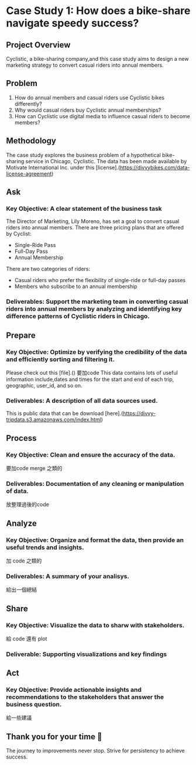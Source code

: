 # Case Study 1: How does a bike-share navigate speedy success?

## Project Overview
Cyclistic, a bike-sharing company,and this case study aims to design a new marketing strategy to convert casual riders into annual members. 

## Problem
1. How do annual members and casual riders use Cyclistic bikes differently?
2. Why would casual riders buy Cyclistic annual memberships?
3. How can Cyclistic use digital media to influence casual riders to become members?

## Methodology
The case study explores the business problem of a hypothetical bike-sharing service in Chicago, Cyclistic. The data has been made available by
Motivate International Inc. under this [license].(https://divvybikes.com/data-license-agreement)

## Ask
### Key Objective: A clear statement of the business task
The Director of Marketing, Lily Moreno, has set a goal to convert casual riders into annual members.
There are three pricing plans that are offered by Cyclist:

- Single-Ride Pass
- Full-Day Pass
- Annual Membership

There are two categories of riders: 

- Casual riders who prefer the flexibility of single-ride or full-day passes
- Members who subscribe to an annual membership

### Deliverables: Support the marketing team in converting casual riders into annual members by analyzing and identifying key difference patterns of Cyclistic riders in Chicago.

## Prepare
### Key Objective: Optimize by verifying the credibility of the data and efficiently sorting and filtering it.
Please check out this [file].() 要加code
This data contains lots of useful information include,dates and times for the start and end of each trip, geographic, user_id, and so on.

### Deliverables: A description of all data sources used.
This is public data that can be download [here].(https://divvy-tripdata.s3.amazonaws.com/index.html)

## Process
### Key Objective: Clean and ensure the accuracy of the data.
要加code
merge 之類的

### Deliverables: Documentation of any cleaning or manipulation of data.
放整理過後的code


## Analyze
### Key Objective: Organize and format the data, then provide an useful trends and insights.

加 code 之類的

### Deliverables: A summary of your analisys.
給出一個總結

## Share
### Key Objective: Visualize the data to sharw with stakeholders.
給 code 還有 plot

### Deliverable: Supporting visualizations and key findings

## Act
### Key Objective: Provide actionable insights and recommendations to the stakeholders that answer the business question.

給一些建議



## Thank you for your time 💌
The journey to improvements never stop. Strive for persistency to achieve success. 




















